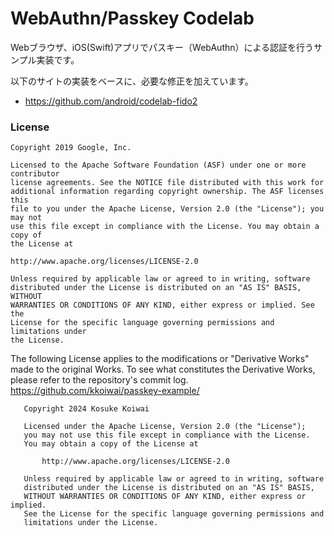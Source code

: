# WebAuthn/Passkey Codelab

Webブラウザ、iOS(Swift)アプリでパスキー（WebAuthn）による認証を行うサンプル実装です。

以下のサイトの実装をベースに、必要な修正を加えています。
- https://github.com/android/codelab-fido2

### License


```
Copyright 2019 Google, Inc.

Licensed to the Apache Software Foundation (ASF) under one or more contributor
license agreements. See the NOTICE file distributed with this work for
additional information regarding copyright ownership. The ASF licenses this
file to you under the Apache License, Version 2.0 (the "License"); you may not
use this file except in compliance with the License. You may obtain a copy of
the License at

http://www.apache.org/licenses/LICENSE-2.0

Unless required by applicable law or agreed to in writing, software
distributed under the License is distributed on an "AS IS" BASIS, WITHOUT
WARRANTIES OR CONDITIONS OF ANY KIND, either express or implied. See the
License for the specific language governing permissions and limitations under
the License.
```


The following License applies to the modifications or "Derivative Works" made to the original Works.
To see what constitutes the Derivative Works, please refer to the repository's commit log.
https://github.com/kkoiwai/passkey-example/

```
   Copyright 2024 Kosuke Koiwai

   Licensed under the Apache License, Version 2.0 (the "License");
   you may not use this file except in compliance with the License.
   You may obtain a copy of the License at

       http://www.apache.org/licenses/LICENSE-2.0

   Unless required by applicable law or agreed to in writing, software
   distributed under the License is distributed on an "AS IS" BASIS,
   WITHOUT WARRANTIES OR CONDITIONS OF ANY KIND, either express or implied.
   See the License for the specific language governing permissions and
   limitations under the License.
```
